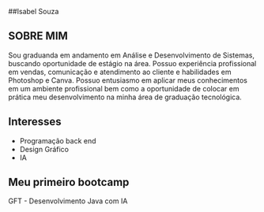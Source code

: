  ##Isabel Souza

 ## SOBRE MIM
Sou graduanda em andamento em Análise e Desenvolvimento de Sistemas, buscando oportunidade de estágio na área. Possuo experiência profissional em vendas, comunicação e atendimento ao cliente e habilidades em Photoshop e Canva. Possuo entusiasmo em aplicar meus conhecimentos em um ambiente profissional bem como a oportunidade de colocar em prática meu desenvolvimento na minha área de graduação tecnológica.


## Interesses

- Programação back end
- Design Gráfico
- IA

## Meu primeiro bootcamp
  GFT - Desenvolvimento Java com IA
